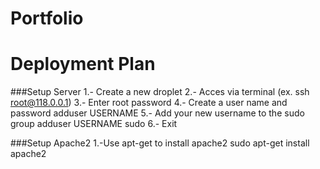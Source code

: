 Portfolio
===

Deployment Plan
===

###Setup Server
1.- Create a new droplet
2.- Acces via terminal 
  (ex. ssh root@118.0.0.1)
3.- Enter root password
4.- Create  a user name and password 
  adduser USERNAME
5.- Add your new username to the sudo group 
  adduser USERNAME sudo
6.- Exit 

###Setup Apache2
1.-Use apt-get to install apache2
  sudo apt-get install apache2
  
